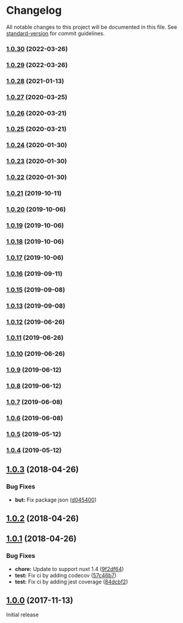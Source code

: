 # Changelog

All notable changes to this project will be documented in this file. See [standard-version](https://github.com/conventional-changelog/standard-version) for commit guidelines.

### [1.0.30](https://github.com/yashha/wp-nuxt/compare/v1.0.29...v1.0.30) (2022-03-26)

### [1.0.29](https://github.com/yashha/wp-nuxt/compare/v1.0.28...v1.0.29) (2022-03-26)

### [1.0.28](https://github.com/yashha/wp-nuxt/compare/v1.0.27...v1.0.28) (2021-01-13)

### [1.0.27](https://github.com/yashha/wp-nuxt/compare/v1.0.26...v1.0.27) (2020-03-25)

### [1.0.26](https://github.com/yashha/wp-nuxt/compare/v1.0.25...v1.0.26) (2020-03-21)

### [1.0.25](https://github.com/yashha/wp-nuxt/compare/v1.0.24...v1.0.25) (2020-03-21)

### [1.0.24](https://github.com/yashha/wp-nuxt/compare/v1.0.23...v1.0.24) (2020-01-30)

### [1.0.23](https://github.com/yashha/wp-nuxt/compare/v1.0.22...v1.0.23) (2020-01-30)

### [1.0.22](https://github.com/yashha/wp-nuxt/compare/v1.0.21...v1.0.22) (2020-01-30)

### [1.0.21](https://github.com///compare/v1.0.20...v1.0.21) (2019-10-11)

### [1.0.20](https://github.com///compare/v1.0.19...v1.0.20) (2019-10-06)

### [1.0.19](https://github.com///compare/v1.0.18...v1.0.19) (2019-10-06)

### [1.0.18](https://github.com///compare/v1.0.17...v1.0.18) (2019-10-06)

### [1.0.17](https://github.com///compare/v1.0.16...v1.0.17) (2019-10-06)

### [1.0.16](https://github.com///compare/v1.0.15...v1.0.16) (2019-09-11)

### [1.0.15](https://github.com///compare/v1.0.14...v1.0.15) (2019-09-08)

### [1.0.13](https://github.com///compare/v1.0.12...v1.0.13) (2019-09-08)

### [1.0.12](https://github.com///compare/v1.0.11...v1.0.12) (2019-06-26)



### [1.0.11](https://github.com///compare/v1.0.10...v1.0.11) (2019-06-26)



### [1.0.10](https://github.com///compare/v1.0.9...v1.0.10) (2019-06-26)



### [1.0.9](https://github.com///compare/v1.0.8...v1.0.9) (2019-06-12)



### [1.0.8](https://github.com///compare/v1.0.7...v1.0.8) (2019-06-12)



### [1.0.7](https://github.com///compare/v1.0.6...v1.0.7) (2019-06-08)



### [1.0.6](https://github.com///compare/v1.0.5...v1.0.6) (2019-06-08)



### [1.0.5](https://github.com///compare/v1.0.4...v1.0.5) (2019-05-12)



### [1.0.4](https://github.com///compare/v1.0.3...v1.0.4) (2019-05-12)



<a name="1.0.3"></a>
## [1.0.3](https://github.com/compare/v1.0.2...v1.0.3) (2018-04-26)


### Bug Fixes

* **but:** Fix package json ([d045400](https://github.com/commit/d045400))



<a name="1.0.2"></a>
## [1.0.2](https://github.com/compare/v1.0.1...v1.0.2) (2018-04-26)



<a name="1.0.1"></a>
## [1.0.1](https://github.com/compare/v1.0.0...v1.0.1) (2018-04-26)


### Bug Fixes

* **chore:** Update to support nuxt 1.4 ([9f2df64](https://github.com/commit/9f2df64))
* **test:** Fix ci by adding codecov ([57c46b7](https://github.com/commit/57c46b7))
* **test:** Fix ci by adding jest coverage ([84dcbf2](https://github.com/commit/84dcbf2))



<a name="1.0.0"></a>
## [1.0.0](https://github.com/compare/v0.0.1...v1.0.0) (2017-11-13)
Initial release